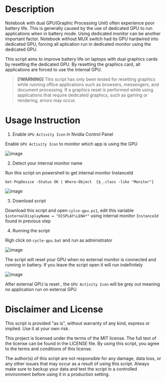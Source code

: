 # Description

Notebook with dual GPU(Graphic Processing Unit) often experience poor battery life. This is generally caused by the use of dedicated GPU to run applications when in battery mode. Using dedicated monitor can be another important factor. Notebook without MUX switch had its GPU  hardwired into dedicated GPU, forcing all aplication run in dedicated monitor using the dedicated GPU.

This script aims to improve battery life on laptops with dual graphics cards by resetting the dedicated GPU. By resetting the graphics card, all applications are forced to use the internal GPU.

>**[!WARNING]**
>This script has only been tested for resetting graphics while running office applications such as browsers, messengers, and document processing. If a graphics reset is performed while using applications that require dedicated graphics, such as gaming or rendering, errors may occur.


# Usage Instruction

1. Enable `GPU Activity Icon` in Nvidia Control Panel

Enable `GPU Activity Icon` to monitor which app is using the GPU

![image](https://i.imgur.com/ZVD1i1E.png)

2. Detect your internal monitor name

Run this script on powershell to get internal monitor InstanceId

```
Get-PnpDevice -Status OK | Where-Object  {$_.class -like "Monitor"}
```


![image](https://i.imgur.com/JpqP0Yv.png)

3. Download script

Download this script and open `cylce-gpu.ps1`, edit this variable `$internalDisplayName = "DISPLAY\LEN4*"` using internal monitor `InstanceId` found in previous step

4. Running the script

Righ click on `cycle-gpu.bat` and run as administrator

![image](https://i.imgur.com/dQlCvcB.png)

The script will reset your GPU when no external monitor is connected and running in battery. If you leave the script open it will run indefinitely

![image](https://i.imgur.com/5Dh9tqD.png)

After external GPU is reset , the `GPU Activity Icon` will be grey out meaning no application run on external GPU

# Disclaimer and License
This script is provided "as is", without warranty of any kind, express or implied. Use it at your own risk.

This project is licensed under the terms of the MIT license. The full text of the license can be found in the LICENSE file. By using this script, you agree to the terms and conditions of this license.

The author(s) of this script are not responsible for any damage, data loss, or any other issues that may occur as a result of using this script. Always make sure to backup your data and test the script in a controlled environment before using it in a production setting.


